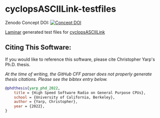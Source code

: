 # cyclopsASCIILink-testfiles
Zenodo Concept DOI: [![Concept DOI](https://zenodo.org/badge/DOI/10.5281/zenodo.6525832.svg)](https://doi.org/10.5281/zenodo.6525832)

[Laminar](https://github.com/ucb-cyarp/vitis) generated test files for [cyclopsASCIILink](https://github.com/ucb-cyarp/cyclopsASCIILink)

## Citing This Software:
If you would like to reference this software, please cite Christopher Yarp's Ph.D. thesis.

*At the time of writing, the GitHub CFF parser does not properly generate thesis citations.  Please see the bibtex entry below.*

```bibtex
@phdthesis{yarp_phd_2022,
	title = {High Speed Software Radio on General Purpose CPUs},
	school = {University of California, Berkeley},
	author = {Yarp, Christopher},
	year = {2022},
}
```
